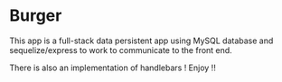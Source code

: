 # Burger

This app is a full-stack data persistent app using MySQL database and sequelize/express to work to communicate to the front end. 

There is also an implementation of handlebars ! Enjoy !!